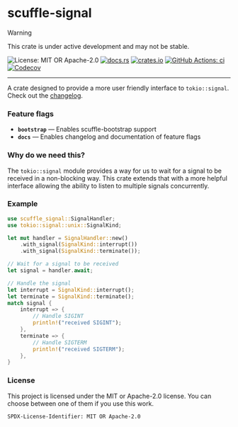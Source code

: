 <!-- cargo-sync-rdme title [[ -->
# scuffle-signal
<!-- cargo-sync-rdme ]] -->

> [!WARNING]  
> This crate is under active development and may not be stable.

<!-- cargo-sync-rdme badge [[ -->
![License: MIT OR Apache-2.0](https://img.shields.io/crates/l/scuffle-signal.svg?style=flat-square)
[![docs.rs](https://img.shields.io/docsrs/scuffle-signal.svg?logo=docs.rs&style=flat-square)](https://docs.rs/scuffle-signal)
[![crates.io](https://img.shields.io/crates/v/scuffle-signal.svg?logo=rust&style=flat-square)](https://crates.io/crates/scuffle-signal)
[![GitHub Actions: ci](https://img.shields.io/github/actions/workflow/status/scufflecloud/scuffle/ci.yaml.svg?label=ci&logo=github&style=flat-square)](https://github.com/scufflecloud/scuffle/actions/workflows/ci.yaml)
[![Codecov](https://img.shields.io/codecov/c/github/scufflecloud/scuffle.svg?label=codecov&logo=codecov&style=flat-square)](https://codecov.io/gh/scufflecloud/scuffle)
<!-- cargo-sync-rdme ]] -->

---

<!-- cargo-sync-rdme rustdoc [[ -->
A crate designed to provide a more user friendly interface to
`tokio::signal`.
Check out the [changelog](./CHANGELOG.md).

### Feature flags

* **`bootstrap`** —  Enables scuffle-bootstrap support
* **`docs`** —  Enables changelog and documentation of feature flags

### Why do we need this?

The `tokio::signal` module provides a way for us to wait for a signal to be
received in a non-blocking way. This crate extends that with a more helpful
interface allowing the ability to listen to multiple signals concurrently.

### Example

````rust
use scuffle_signal::SignalHandler;
use tokio::signal::unix::SignalKind;

let mut handler = SignalHandler::new()
    .with_signal(SignalKind::interrupt())
    .with_signal(SignalKind::terminate());

// Wait for a signal to be received
let signal = handler.await;

// Handle the signal
let interrupt = SignalKind::interrupt();
let terminate = SignalKind::terminate();
match signal {
    interrupt => {
        // Handle SIGINT
        println!("received SIGINT");
    },
    terminate => {
        // Handle SIGTERM
        println!("received SIGTERM");
    },
}
````

### License

This project is licensed under the MIT or Apache-2.0 license.
You can choose between one of them if you use this work.

`SPDX-License-Identifier: MIT OR Apache-2.0`
<!-- cargo-sync-rdme ]] -->
